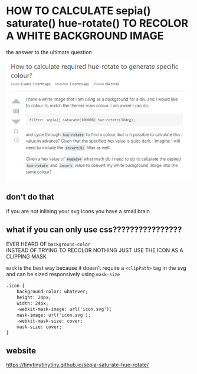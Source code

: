 # HOW TO CALCULATE sepia() saturate() hue-rotate() TO RECOLOR A WHITE BACKGROUND IMAGE

the answer to the ultimate question

![A Stack Overflow post titled “How to calculate required hue-rotate to generate specific colour?”](stackoverfow.png)

## don’t do that

if you are not inlining your svg icons  you have a small brain

## what if you can only use css????????????????

EVER HEARD OF `background-color`  
INSTEAD OF TRYING TO RECOLOR NOTHING JUST USE THE ICON AS A CLIPPING MASK

`mask` is the best way because it doesn’t require a `<clipPath>` tag in the svg and can be sized responsively using `mask-size`

```
.icon {
	background-color: whatever;
	height: 24px;
	width: 24px;
	-webkit-mask-image: url('icon.svg');
	mask-image: url('icon.svg');
	-webkit-mask-size: cover;
	mask-size: cover;
}
```

## website

https://tinytinytinytiny.github.io/sepia-saturate-hue-rotate/